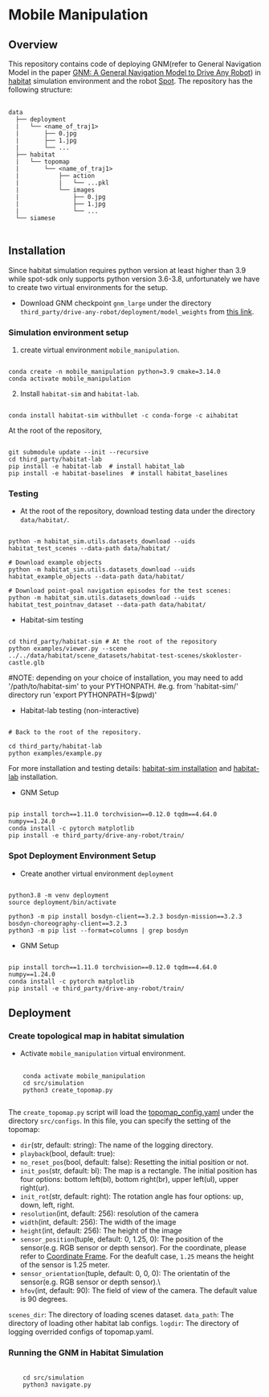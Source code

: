# Mobile Manipulation

## Overview
This repository contains code of deploying GNM(refer to General Navigation Model in the paper [GNM: A General Navigation Model to Drive Any Robot](https://arxiv.org/abs/2210.03370)) in [habitat](https://aihabitat.org/) simulation environment and the robot [Spot](https://bostondynamics.com/products/spot/). The repository has the following structure:

<pre> <code>
data
  ├── deployment
  |   └── &lt;name_of_traj1&gt;
  |       ├── 0.jpg
  |       ├── 1.jpg
  |       └── ...
  ├── habitat
  |   └── topomap
  |       └── &lt;name_of_traj1&gt;
  |           ├── action
  |           |   └── ...pkl
  |           └── images
  |               ├── 0.jpg
  |               ├── 1.jpg
  |               └── ... 
  └── siamese
</code> </pre>


## Installation
Since habitat simulation requires python version at least higher than 3.9 while spot-sdk only supports python version 3.6-3.8, unfortunately we have to create two virtual environments for the setup.

- Download GNM checkpoint `gnm_large` under the directory `third_party/drive-any-robot/deployment/model_weights` from [this link](https://drive.google.com/drive/folders/1np7D0Ak7x10IoQn9h0qxn8eoxJQiw8Dr?usp=share_link).

### Simulation environment setup
1. create virtual environment `mobile_manipulation`.
<pre><code>
conda create -n mobile_manipulation python=3.9 cmake=3.14.0
conda activate mobile_manipulation
</code></pre>

2. Install `habitat-sim` and `habitat-lab`.
<pre><code>
conda install habitat-sim withbullet -c conda-forge -c aihabitat
</code></pre>

At the root of the repository,
<pre><code>
git submodule update --init --recursive
cd third_party/habitat-lab
pip install -e habitat-lab  # install habitat_lab
pip install -e habitat-baselines  # install habitat_baselines
</code></pre>

### Testing
- At the root of the repository, download testing data under the directory `data/habitat/`.
<pre><code>
python -m habitat_sim.utils.datasets_download --uids habitat_test_scenes --data-path data/habitat/

# Download example objects
python -m habitat_sim.utils.datasets_download --uids habitat_example_objects --data-path data/habitat/

# Download point-goal navigation episodes for the test scenes:
python -m habitat_sim.utils.datasets_download --uids habitat_test_pointnav_dataset --data-path data/habitat/
</code></pre>

- Habitat-sim testing
<pre><code>
cd third_party/habitat-sim # At the root of the repository
python examples/viewer.py --scene ../../data/habitat/scene_datasets/habitat-test-scenes/skokloster-castle.glb
</code></pre>

#NOTE: depending on your choice of installation, you may need to add '/path/to/habitat-sim' to your PYTHONPATH.
#e.g. from 'habitat-sim/' directory run 'export PYTHONPATH=$(pwd)'

- Habitat-lab testing (non-interactive)

<pre><code>
# Back to the root of the repository.

cd third_party/habitat-lab
python examples/example.py
</code></pre>

For more installation and testing details: [habitat-sim installation](https://github.com/facebookresearch/habitat-sim) and [habitat-lab](https://github.com/facebookresearch/habitat-lab) installation.

- GNM Setup
<pre><code>
pip install torch==1.11.0 torchvision==0.12.0 tqdm==4.64.0 numpy==1.24.0
conda install -c pytorch matplotlib
pip install -e third_party/drive-any-robot/train/
</code></pre>

### Spot Deployment Environment Setup
- Create another virtual environment `deployment`
<pre><code>
python3.8 -m venv deployment
source deployment/bin/activate

python3 -m pip install bosdyn-client==3.2.3 bosdyn-mission==3.2.3 bosdyn-choreography-client==3.2.3
python3 -m pip list --format=columns | grep bosdyn
</code></pre>

- GNM Setup
<pre><code>
pip install torch==1.11.0 torchvision==0.12.0 tqdm==4.64.0 numpy==1.24.0
conda install -c pytorch matplotlib
pip install -e third_party/drive-any-robot/train/
</code></pre>

## Deployment 


### Create topological map in habitat simulation
- Activate `mobile_manipulation` virtual environment.
<pre>
  <code>
    conda activate mobile_manipulation
    cd src/simulation
    python3 create_topomap.py
  </code>
</pre>
The `create_topomap.py` script will load the [topomap_config.yaml](https://github.com/YuquanDeng/MobileManipulation/blob/main/src/configs/topomap_config.yaml) under the directory `src/configs`. In this file, you can specify the setting of the topomap:
- `dir`(str,  default: string): The name of the logging directory.
- `playback`(bool, default: true): 
- `no_reset_pos`(bool, default: false): Resetting the initial position or not.
- `init_pos`(str, default: bl): The map is a rectangle. The initial position has four options: bottom left(bl), bottom right(br), upper left(ul), upper right(ur).
- `init_rot`(str, default: right): The rotation angle has four options: up, down, left, right.
- `resolution`(int, default: 256): resolution of the camera
- `width`(int, default: 256): The width of the image
- `height`(int, default: 256): The height of the image
- `sensor_position`(tuple, default: 0, 1.25, 0): The position of the sensor(e.g. RGB sensor or depth sensor). For the coordinate, please refer to [Coordinate Frame](https://aihabitat.org/docs/habitat-sim/coordinate-frame-tutorial.html). For the deafult case, `1.25` means the height of the sensor is 1.25 meter.
- `sensor_orientation`(tuple, default: 0, 0, 0): The orientatin of the sensor(e.g. RGB sensor or depth sensor).\
- `hfov`(int, default: 90): The field of view of the camera. The default value is 90 degrees.

`scenes_dir`: The directory of loading scenes dataset.
`data_path`: The directory of loading other habitat lab configs.
`logdir`: The directory of logging overrided configs of topomap.yaml.

### Running the GNM in Habitat Simulation 
<pre>
  <code>
    cd src/simulation
    python3 navigate.py
  </code>
</pre>




